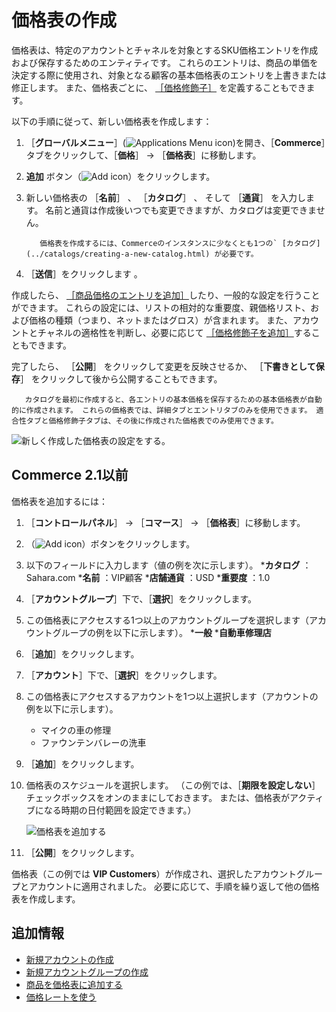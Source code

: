 # 価格表の作成

価格表は、特定のアカウントとチャネルを対象とするSKU価格エントリを作成および保存するためのエンティティです。 これらのエントリは、商品の単価を決定する際に使用され、対象となる顧客の基本価格表のエントリを上書きまたは修正します。 また、価格表ごとに、 [［価格修飾子］](./using-price-modifiers.md) を定義することもできます。

以下の手順に従って、新しい価格表を作成します：

1. ［**グローバルメニュー**］(![Applications Menu icon](../../images/icon-applications-menu.png))を開き、［**Commerce**］タブをクリックして、［**価格**］ &rarr; ［**価格表**］に移動します。

1. **追加** ボタン（![Add icon](../../images/icon-add.png)）をクリックします。

1. 新しい価格表の ［**名前**］ 、 ［**カタログ**］ 、 そして ［**通貨**］ を入力します。 名前と通貨は作成後いつでも変更できますが、カタログは変更できません。

   ```{note}
      価格表を作成するには、Commerceのインスタンスに少なくとも1つの` [カタログ](../catalogs/creating-a-new-catalog.html) が必要です。
   ```

1. ［**送信**］をクリックします 。

作成したら、 [［商品価格のエントリを追加］](./adding-products-to-a-price-list.md)したり、一般的な設定を行うことができます。 これらの設定には、リストの相対的な重要度、親価格リスト、および価格の種類（つまり、ネットまたはグロス）が含まれます。 また、アカウントとチャネルの適格性を判断し、必要に応じて [［価格修飾子を追加］](./using-price-modifiers.md)することもできます。

完了したら、 ［**公開**］ をクリックして変更を反映させるか、 ［**下書きとして保存**］ をクリックして後から公開することもできます。

```{note}
   カタログを最初に作成すると、各エントリの基本価格を保存するための基本価格表が自動的に作成されます。 これらの価格表では、詳細タブとエントリタブのみを使用できます。 適合性タブと価格修飾子タブは、その後に作成された価格表でのみ使用できます。
```

![新しく作成した価格表の設定をする。](./creating-a-price-list/images/02.png)

<a name="commerce-21-and-below" />

## Commerce 2.1以前

価格表を追加するには：

1. ［**コントロールパネル**］ → ［**コマース**］ → ［**価格表**］に移動します。
1. （![Add icon](../../images/icon-add.png)）ボタンをクリックします。
1. 以下のフィールドに入力します（値の例を次に示します）。
    ***カタログ** ：Sahara.com
    ***名前** ：VIP顧客
    ***店舗通貨** ：USD
    ***重要度** ：1.0
1. ［**アカウントグループ**］下で、［**選択**］をクリックします。
1. この価格表にアクセスする1つ以上のアカウントグループを選択します（アカウントグループの例を以下に示します）。
    ***一般**
    ***自動車修理店**
1. ［**追加**］をクリックします。
1. ［**アカウント**］下で、［**選択**］をクリックします。
1. この価格表にアクセスするアカウントを1つ以上選択します（アカウントの例を以下に示します）。
    * マイクの車の修理
    * ファウンテンバレーの洗車
1. ［**追加**］をクリックします。
1. 価格表のスケジュールを選択します。 （この例では、［**期限を設定しない**］ チェックボックスをオンのままにしておきます。 または、価格表がアクティブになる時期の日付範囲を設定できます。）

    ![価格表を追加する](./creating-a-price-list/images/01.png)

1. ［**公開**］をクリックします。

価格表（この例では **VIP Customers**）が作成され、選択したアカウントグループとアカウントに適用されました。 必要に応じて、手順を繰り返して他の価格表を作成します。

<a name="additional-information" />

## 追加情報

* [新規アカウントの作成](../../users-and-accounts/account-management/creating-a-new-account.md)
* [新規アカウントグループの作成](../../users-and-accounts/account-management/creating-a-new-account-group.md)
* [商品を価格表に追加する](./adding-products-to-a-price-list.md)
* [価格レートを使う](./using-price-tiers.md)
